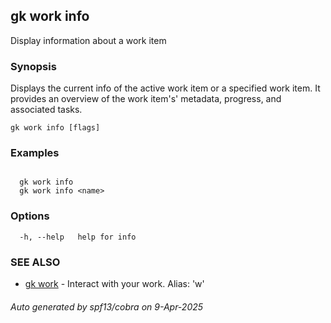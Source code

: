 ## gk work info

Display information about a work item

### Synopsis


  Displays the current info of the active work item or a specified work item. It provides an overview of the work item's' metadata, progress, and associated tasks.


```
gk work info [flags]
```

### Examples

```

  gk work info
  gk work info <name>

```

### Options

```
  -h, --help   help for info
```

### SEE ALSO

* [gk work](gk_work.md)	 - Interact with your work. Alias: 'w'

###### Auto generated by spf13/cobra on 9-Apr-2025
